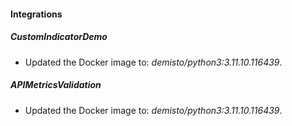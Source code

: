 
#### Integrations

##### CustomIndicatorDemo
- Updated the Docker image to: *demisto/python3:3.11.10.116439*.





##### APIMetricsValidation
- Updated the Docker image to: *demisto/python3:3.11.10.116439*.






